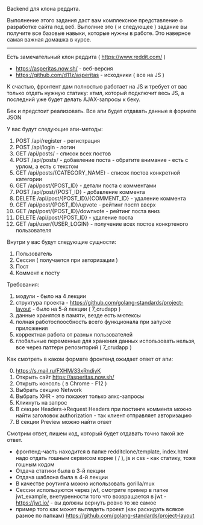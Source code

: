 Backend для клона реддита.

Выполнение этого задания даст вам комплексное представление о разработке сайта под веб. Выполние это ( и следующее ) задание вы получите все базовые навыки, которые нужны в работе.
Это наверное самая важная домашка в курсе.

-----

Есть замечательный клон реддита ( https://www.reddit.com/ )

* https://asperitas.now.sh/ - веб-версия
* https://github.com/d11z/asperitas - исходники ( все на JS )

К счастью, фронтент дам полностью работает на JS и требует от вас только отдать нужную статику: хтмл, который подключит весь JS, а последний уже будет делать AJAX-запросы к беку.

Бек и предстоит реализовать. Все апи будет отдавать данные в формате JSON

У вас будут следующие апи-методы:

1) POST /api/register - регистрация
2) POST /api/login - логин
3) GET /api/posts/ - список всех постов
4) POST /api/posts/ - добавление поста - обратите внимание - есть с урлом, а есть с текстом
5) GET /api/posts/{CATEGORY_NAME} - список постов конкретной категории
6) GET /api/post/{POST_ID} - детали поста с комментами
7) POST /api/post/{POST_ID} - добавление коммента
8) DELETE /api/post/{POST_ID}/{COMMENT_ID} - удаление коммента
9) GET /api/post/{POST_ID}/upvote - рейтинг постп вверх
10) GET /api/post/{POST_ID}/downvote - рейтинг поста вниз
11) DELETE /api/post/{POST_ID} - удаление поста
12) GET /api/user/{USER_LOGIN} - получение всех постов конкртеного пользователя

Внутри у вас будут следующие сущности:

1) Пользователь
2) Сессия ( получается при авторизации )
3) Пост
4) Коммент к посту

Требования:
1) модули - было на 4 лекции
2) структура проекта - https://github.com/golang-standards/project-layout - было на 5-й лекции ( 7_crudapp )
3) данные хранятся в памяти, везде есть мютексы
4) полная работоспоосбность всего функционала при запуске приложения
5) корректная работа от разных пользователей
6) глобальные переменные для хранения данных использовать нельзя, все через паттерн репозиторий ( 7_crudapp )

Как смотреть в каком формате фронтенд ожидает ответ от апи:

0) https://s.mail.ru/FXHM/33xRndiyK
1) Открыть сайт https://asperitas.now.sh/
2) Открыть консоль ( в Chrome - F12 )
3) Выбрать секцию Network
4) Выбрать XHR - это покажет только аякс-запросы
5) Кликнуть на запрос
6) В секции Headers->Request Headers при постинге коммента можно найти заголовок authorization - так клиент отправляет авторизацию
7) В секции Preview можно найти ответ

Смотрим ответ, пишем код, который будет отдавать точно такой же ответ.

* фронтенд-часть находится в папке redditclone/template, index.html надо отдать гошным сервисом корне ( / ), js и css - как статику, тоже гошным кодом
* Отдача статики была в 3-й лекции
* Отдача шаблона была в 4-й лекции
* В качестве роутинга можно использовать gorilla/mux
* Сессии используются через jwt, смотрите пример в папке jwt_example, внетуренности того что возвращается в jwt - https://jwt.io/ - вы должны вернуть ровно то же самое
* пример того как может выглядеть проект (как раскидать всякое разное по папкам) https://github.com/golang-standards/project-layout
